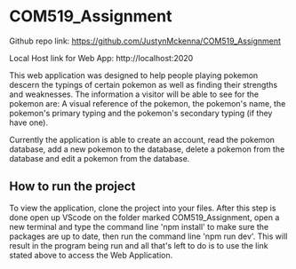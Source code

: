 # COM519_Assignment

Github repo link: https://github.com/JustynMckenna/COM519_Assignment

Local Host link for Web App: http://localhost:2020

This web application was designed to help people playing pokemon descern the typings of certain pokemon as well as finding their strengths and weaknesses. The information a visitor will be able to see for the pokemon are: A visual reference of the pokemon, the pokemon's name, the pokemon's primary typing and the pokemon's secondary typing (if they have one).

Currently the application is able to create an account, read the pokemon database, add a new pokemon to the database, delete a pokemon from the database and edit a pokemon from the database.

## How to run the project

To view the application, clone the project into your files. After this step is done open up VScode on the folder marked COM519_Assignment, open a new terminal and type the command line 'npm install' to make sure the packages are up to date, then run the command line 'npm run dev'. This will result in the program being run and all that's left to do is to use the link stated above to access the Web Application.
